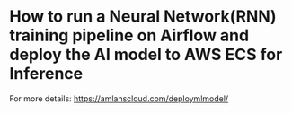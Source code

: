# How to run a Neural Network(RNN) training pipeline on Airflow and deploy the AI model to AWS ECS for Inference  

For more details: https://amlanscloud.com/deploymlmodel/  
